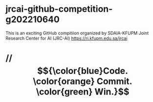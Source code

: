 # jrcai-github-competition-g202210640
This is an exciting GitHub compitiion organized by SDAIA-KFUPM Joint Research Center for AI (JRC-AI) https://ri.kfupm.edu.sa/jrcai

# // $${\color{blue}Code. \color{orange} Commit. \color{green} Win.}$$ 
